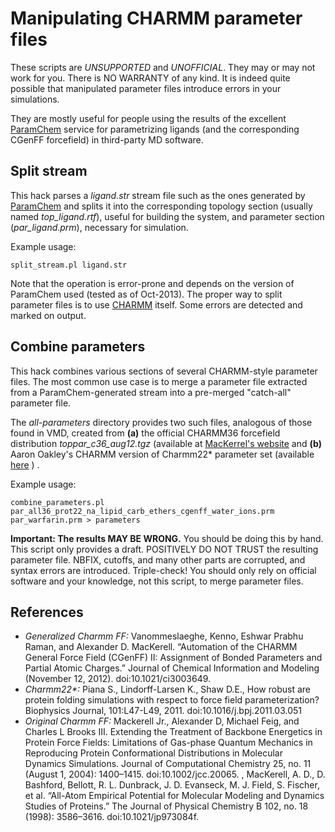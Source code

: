 Manipulating CHARMM parameter files
================================

These scripts are *UNSUPPORTED* and *UNOFFICIAL*. They may or may not work for you. There is NO WARRANTY of any kind. It is indeed quite possible that manipulated parameter files introduce errors in your simulations.

They are mostly useful for people using the results of the excellent [ParamChem](https://www.paramchem.org/) service for parametrizing ligands (and the corresponding CGenFF forcefield) in third-party MD software.


Split stream
------------

This hack parses a _ligand.str_ stream file such as the ones generated by [ParamChem](https://www.paramchem.org/)  and splits it into the corresponding topology section (usually named *top_ligand.rtf*), useful for building the system, and parameter section (*par_ligand.prm*), necessary for simulation.

Example usage:

    split_stream.pl ligand.str

Note that the operation is error-prone and depends on the version of ParamChem used (tested as of Oct-2013). The proper way to split parameter files is to use [CHARMM](http://www.charmm.org/) itself. Some errors are detected and marked on output.



Combine parameters
------------------

This hack combines various sections of several CHARMM-style parameter files. The most common use case is to merge a parameter file extracted from a ParamChem-generated stream into a pre-merged "catch-all" parameter file.

The _all-parameters_ directory provides two such files, analogous of those found in VMD, created from **(a)** the official CHARMM36 forcefield distribution *toppar_c36_aug12.tgz* (available at [MacKerrel's website]( http://mackerell.umaryland.edu/CHARMM_ff_params.html) and **(b)**  Aaron Oakley's CHARMM version of Charmm22* parameter set (available [here](http://home.uchicago.edu/~/kippjohnson/par_all22star_prot_revision-one.inp) ) .

Example usage:

    combine_parameters.pl par_all36_prot22_na_lipid_carb_ethers_cgenff_water_ions.prm par_warfarin.prm > parameters


__Important:  The results MAY BE WRONG.__  You should be doing this by hand. This script only provides a draft.  POSITIVELY DO NOT TRUST the resulting parameter file.  NBFIX, cutoffs, and many other parts are corrupted, and syntax errors are introduced. Triple-check! You should only rely on official software and your knowledge, not this script, to merge parameter files.


References
----------

* _Generalized Charmm FF:_  Vanommeslaeghe, Kenno, Eshwar Prabhu Raman, and Alexander D. MacKerell. “Automation of the CHARMM General Force Field (CGenFF) II: Assignment of Bonded Parameters and Partial Atomic Charges.” Journal of Chemical Information and Modeling (November 12, 2012). doi:10.1021/ci3003649.
* _Charmm22*:_  Piana S., Lindorff-Larsen K., Shaw D.E., How robust are protein folding simulations with respect to force field parameterization? Biophysics Journal, 101:L47-L49, 2011. doi:10.1016/j.bpj.2011.03.051
* _Original Charmm FF:_  Mackerell Jr., Alexander D, Michael Feig, and Charles L Brooks III. Extending the Treatment of Backbone Energetics in Protein Force Fields: Limitations of Gas-phase Quantum Mechanics in Reproducing Protein Conformational Distributions in Molecular Dynamics Simulations. Journal of Computational Chemistry 25, no. 11 (August 1, 2004): 1400–1415. doi:10.1002/jcc.20065. ,  MacKerell, A. D., D. Bashford, Bellott, R. L. Dunbrack, J. D. Evanseck, M. J. Field, S. Fischer, et al. “All-Atom Empirical Potential for Molecular Modeling and Dynamics Studies of Proteins.” The Journal of Physical Chemistry B 102, no. 18 (1998): 3586–3616. doi:10.1021/jp973084f.




